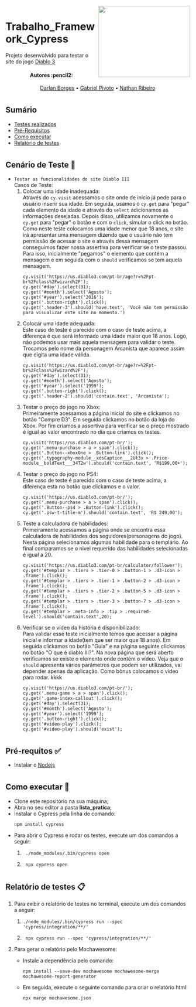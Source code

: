 <img align="right" width="250" height="194" src="https://www.seekpng.com/png/full/140-1404364_diablo-3-logo-png.png">

# Trabalho_Framework_Cypress
Projeto desenvolvido para testar o site do jogo [Diablo 3](https://us.diablo3.com/pt-br/)

<h4 align="center"> 
	Autores :pencil2:
</h4>

<p align="center">
 <a href="https://github.com/DarlanAjlune">Darlan Borges</a> •
 <a href="https://github.com/GabrielPivoto">Gabriel Pivoto</a> •
 <a href="https://github.com/NathanRibeiroC">Nathan Ribeiro</a>
</p>

#

## Sumário
* [Testes realizados](#Testes-realizados)
* [Pré-Requisitos](#Pré-requisitos)
* [Como executar](#Como-executar)
* [Relatório de testes](#Relatórios)

#

## Cenário de Teste :pencil: <a name="Testes-realizados"></a> 
- ```Testar as funcionalidades do site Diablo III```  
Casos de Teste:
	1. Colocar uma idade inadequada:  
		Através do ```cy.visit``` acessamos o site onde de início já pede para o usuário inserir sua idade. Em seguida, usamos o ```cy.get``` para "pegar" cada elemento da idade e através do ```select``` adicionamos as informações desejadas. Depois disso, utilizamos novamente o ```cy.get``` para "pegar" o botão e com o ```click```, simular o click no botão. Como neste teste colocamos uma idade menor que 18 anos, o site irá apresentar uma mensagem dizendo que o usuário não tem permissão de acessar o site e através dessa mensagem conseguimos fazer nossa assertiva para verificar se o teste passou. Para isso, inicialmente "pegamos" o elemento que contém a mensagem e em seguida com o ```should``` verificamos se tem aquela mensagem.
		```
		cy.visit('https://us.diablo3.com/pt-br/age?r=%2Fpt-br%2Fclass%2Fwizard%2F');
        cy.get('#day').select(31);
        cy.get('#month').select('Agosto');
        cy.get('#year').select('2016');
        cy.get('.button-right').click();
        cy.get('.header-3').should('have.text', 'Você não tem permissão para visualizar este site no momento.')
		```
	2. Colocar uma idade adequada:  
		Este caso de teste é parecido com o caso de teste acima, a diferença é que será informado uma idade maior que 18 anos. Logo, não podemos usar mais aquela mensagem para validar o teste. Trocamos pelo nome da personagem Arcanista que aparece assim que digita uma idade válida.
		```
		cy.visit('https://us.diablo3.com/pt-br/age?r=%2Fpt-br%2Fclass%2Fwizard%2F');
		cy.get('#day').select(31);
		cy.get('#month').select('Agosto');
		cy.get('#year').select('1999');
		cy.get('.button-right').click();
		cy.get('.header-2').should('contain.text', 'Arcanista');
		```
	3. Testar o preço do jogo no Xbox:  
		Primeiramente acessamos a página inicial do site e clickamos no botão "Compre D3". Em seguida clickamos no botão da loja do Xbox. Por fim criamos a assertiva para verificar se o preço mostrado é igual ao valor encontrado no dia que criamos os testes.
		```
		cy.visit('https://us.diablo3.com/pt-br/');
        cy.get('.menu-purchase > a > span').click();
        cy.get('.Button--xboxOne > .Button-link').click();
        cy.get('.typography-module__xdsCaption___2Ut3x > .Price-module__boldText___34T2w').should('contain.text', 'R$199,00+');
		```
	4. Testar o preço do jogo no PS4:  
		Este caso de teste é parecido com o caso de teste acima, a diferença esta no botão que clickamos e o valor.
		```
		cy.visit('https://us.diablo3.com/pt-br/');
        cy.get('.menu-purchase > a > span').click();
        cy.get('.Button--ps4 > .Button-link').click();
        cy.get('.psw-t-title-m').should('contain.text', 'R$ 249,00'); 
		```
	5. Teste a calculadora de habilidades:  
		Primeiramente acessamos a página onde se encontra essa calculadora de habilidades dos seguidores(personagens do jogo). Nesta página selecionamos algumas habilidade para o templário. Ao final comparamos se o nível requerido das habilidades selecionadas é igual a 20.
		```
		cy.visit('https://us.diablo3.com/pt-br/calculator/follower');
        cy.get('#templar > .tiers > .tier-0 > .button-1 > .d3-icon > .frame').click();
        cy.get('#templar > .tiers > .tier-1 > .button-2 > .d3-icon > .frame').click();
        cy.get('#templar > .tiers > .tier-2 > .button-5 > .d3-icon > .frame').click();
        cy.get('#templar > .tiers > .tier-3 > .button-7 > .d3-icon > .frame').click();
        cy.get('#templar > .meta-info > .tip > .required-level').should('contain.text',20);
		```
	6. Verificar se o vídeo da história é disponibilizado:  
		Para validar esse teste inicialmente temos que acessar a página inicial e informar a idade(tem que ser maior que 18 anos). Em seguida clickamos no botão "Guia" e na página seguinte clickamos no botão "O que é diablo III?". Na nova página que será aberto verificamos se existe o elemento onde contém o vídeo. Veja que o ```should``` apresenta vários parâmetros que podem ser utilizados, vai depender apenas da aplicação. Como bônus colocamos o vídeo para rodar. kkkk
		```
		cy.visit('https://us.diablo3.com/pt-br/');
        cy.get('.menu-game > a > span').click();
        cy.get('.game-index-callout').click();
        cy.get('#day').select(31);
        cy.get('#month').select('Agosto');
        cy.get('#year').select('1999');
        cy.get('.button-right').click();
        cy.get('#video-play').click();
        cy.get('#video-play').should('exist');
		```

#

## Pré-requitos :white_check_mark: <a name="Pré-requisitos"></a>
* Instalar o [Nodejs](https://nodejs.org/en/)

#

## Como executar :rocket: <a name="Como-executar"></a>
* Clone este repositório na sua máquina;
* Abra no seu editor a pasta **lista_pratica**;
* Instalar o Cypress pela linha de comando:
	```
	npm install cypress
	```
* Para abrir o Cypress e rodar os testes, execute um dos comandos a seguir:
	1. ```
		./node_modules/.bin/cypress open
		```
	2. ```
		npx cypress open
		```
#

## Relatório de testes :clipboard: <a name="Relatórios"></a>
1. Para exibir o relatório de testes no terminal, execute um dos comandos a seguir:
	1.  ```
		./node_modules/.bin/cypress run --spec 'cypress/integration/**/'
		```
	2. ```
		npx cypress run --spec 'cypress/integration/**/'
		```

2. Para gerar o relatório pelo Mochawesome:
	* Instale a dependência pelo comando:
		```
		npm install --save-dev mochawesome mochawesome-merge mochawesome-report-generator
		```
	* Em seguida, execute o seguinte comando para criar o relatório html:
		```
		npx marge mochawesome.json
		```
#